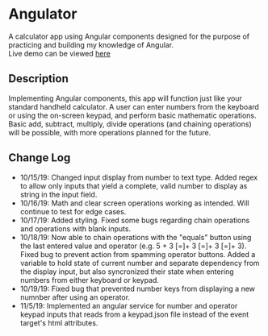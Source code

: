 # Angulator

A calculator app using Angular components designed for the purpose of practicing and building my knowledge of Angular.  
Live demo can be viewed [here](https://mbgoseco.github.io/Angulator/)

## Description
Implementing Angular components, this app will function just like your standard handheld calculator. A user can enter numbers from the keyboard or using the on-screen keypad, and perform basic mathematic operations. Basic add, subtract, multiply, divide operations (and chaining operations) will be possible, with more operations planned for the future.

## Change Log
* 10/15/19: Changed input display from number to text type. Added regex to allow only inputs that yield a complete, valid number to display as string in the input field.
* 10/16/19: Math and clear screen operations working as intended. Will continue to test for edge cases.
* 10/17/19: Added styling. Fixed some bugs regarding chain operations and operations with blank inputs.
* 10/18/19: Now able to chain operations with the "equals" button using the last entered value and operator (e.g. 5 + 3 [=]+ 3 [=]+ 3 [=]+ 3). Fixed bug to prevent action from spamming operator buttons. Added a variable to hold state of current number and separate dependency from the display input, but also syncronized their state when entering numbers from either keyboard or keypad.
* 10/19/19: Fixed bug that prevented number keys from displaying a new numnber after using an operator.
* 11/5/19: Implemented an angular service for number and operator keypad inputs that reads from a keypad.json file instead of the event target's html attributes.
